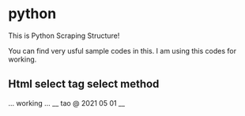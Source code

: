 # python
This is Python Scraping Structure!

You can find very usful sample codes in this.
I am using this codes for working.
## Html select tag select method
... working ...
__ tao @ 2021 05 01 __
